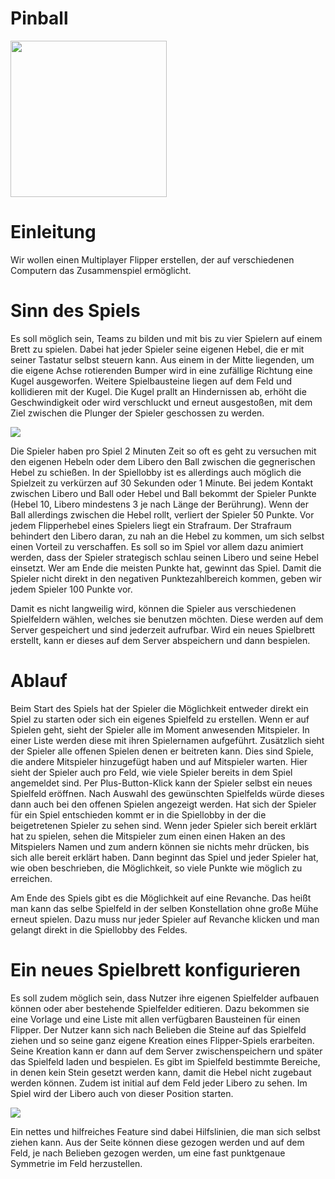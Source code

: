 # Pinball

<img src="https://user-images.githubusercontent.com/19949679/39542656-6dd57520-4e49-11e8-9a03-1309d87b3b91.PNG" width="250" height="250">


# Einleitung

Wir wollen einen Multiplayer Flipper erstellen, der auf verschiedenen Computern das Zusammenspiel ermöglicht.


# Sinn des Spiels

Es soll möglich sein, Teams zu bilden und mit bis zu vier Spielern auf einem Brett zu spielen. Dabei hat jeder Spieler seine eigenen Hebel, die er mit seiner Tastatur selbst steuern kann. Aus einem in der Mitte liegenden, um die eigene Achse rotierenden Bumper wird in eine zufällige Richtung eine Kugel ausgeworfen. Weitere Spielbausteine liegen auf dem Feld und kollidieren mit der Kugel. Die Kugel prallt an Hindernissen ab, erhöht die Geschwindigkeit oder wird verschluckt und erneut ausgestoßen, mit dem Ziel zwischen die Plunger der Spieler geschossen zu werden.

<img src="https://user-images.githubusercontent.com/19949679/39543333-2b38490c-4e4b-11e8-9f75-2781b6e98bd2.png">

Die Spieler haben pro Spiel 2 Minuten Zeit so oft es geht zu versuchen mit den eigenen Hebeln oder dem Libero den Ball zwischen die gegnerischen Hebel zu schießen. In der Spiellobby ist es allerdings auch möglich die Spielzeit zu verkürzen auf 30 Sekunden oder 1 Minute. Bei jedem Kontakt zwischen Libero und Ball oder Hebel und Ball bekommt der Spieler Punkte (Hebel 10, Libero mindestens 3 je nach Länge der Berührung). Wenn der Ball allerdings zwischen die Hebel rollt, verliert der Spieler 50 Punkte. Vor jedem Flipperhebel eines Spielers liegt ein Strafraum. Der Strafraum behindert den Libero daran, zu nah an die Hebel zu kommen, um sich selbst einen Vorteil zu verschaffen. Es soll so im Spiel vor allem dazu animiert werden, dass der Spieler strategisch schlau seinen Libero und seine Hebel einsetzt. Wer am Ende die meisten Punkte hat, gewinnt das Spiel. Damit die Spieler nicht direkt in den negativen Punktezahlbereich kommen, geben wir jedem Spieler 100 Punkte vor.

Damit es nicht langweilig wird, können die Spieler aus verschiedenen Spielfeldern wählen, welches sie benutzen möchten. Diese werden auf dem Server gespeichert und sind jederzeit aufrufbar. Wird ein neues Spielbrett erstellt, kann er dieses auf dem Server abspeichern und dann bespielen.


# Ablauf

Beim Start des Spiels hat der Spieler die Möglichkeit entweder direkt ein Spiel zu starten oder sich ein eigenes Spielfeld zu erstellen. Wenn er auf Spielen geht, sieht der Spieler alle im Moment anwesenden Mitspieler. In einer Liste werden diese mit ihren Spielernamen aufgeführt. Zusätzlich sieht der Spieler alle offenen Spielen denen er beitreten kann. Dies sind Spiele, die andere Mitspieler hinzugefügt haben und auf Mitspieler warten. Hier sieht der Spieler auch pro Feld, wie viele Spieler bereits in dem Spiel angemeldet sind. Per Plus-Button-Klick kann der Spieler selbst ein neues Spielfeld eröffnen. Nach Auswahl des gewünschten Spielfelds würde dieses dann auch bei den offenen Spielen angezeigt werden. Hat sich der Spieler für ein Spiel entschieden kommt er in die Spiellobby in der die beigetretenen Spieler zu sehen sind. Wenn jeder Spieler sich bereit erklärt hat zu spielen, sehen die Mitspieler zum einen einen Haken an des Mitspielers Namen und zum andern können sie nichts mehr drücken, bis sich alle bereit erklärt haben. Dann beginnt das Spiel und jeder Spieler hat, wie oben beschrieben, die Möglichkeit, so viele Punkte wie möglich zu erreichen.

Am Ende des Spiels gibt es die Möglichkeit auf eine Revanche. Das heißt man kann das selbe Spielfeld in der selben Konstellation ohne große Mühe erneut spielen. Dazu muss nur jeder Spieler auf Revanche klicken und man gelangt direkt in die Spiellobby des Feldes.


# Ein neues Spielbrett konfigurieren

Es soll zudem möglich sein, dass Nutzer ihre eigenen Spielfelder aufbauen können oder aber bestehende Spielfelder editieren. Dazu bekommen sie eine Vorlage und eine Liste mit allen verfügbaren Bausteinen für einen Flipper. Der Nutzer kann sich nach Belieben die Steine auf das Spielfeld ziehen und so seine ganz eigene Kreation eines Flipper-Spiels erarbeiten. Seine Kreation kann er dann auf dem Server zwischenspeichern und später das Spielfeld laden und bespielen. Es gibt im Spielfeld bestimmte Bereiche, in denen kein Stein gesetzt werden kann, damit die Hebel nicht zugebaut werden können. Zudem ist initial auf dem Feld jeder Libero zu sehen. Im Spiel wird der Libero auch von dieser Position starten.

<img src="https://user-images.githubusercontent.com/19949679/39543096-95aea494-4e4a-11e8-8443-d494274cefd7.png">

Ein nettes und hilfreiches Feature sind dabei Hilfslinien, die man sich selbst ziehen kann. Aus der Seite können diese gezogen werden und auf dem Feld, je nach Belieben gezogen werden, um eine fast punktgenaue Symmetrie im Feld herzustellen.

